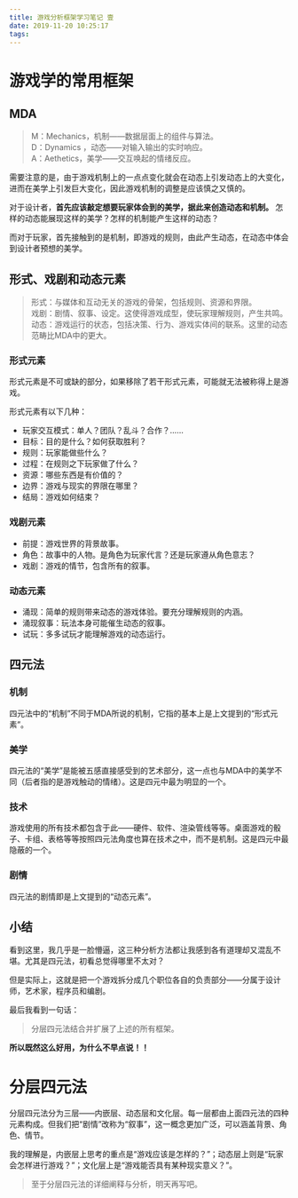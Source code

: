 ```yaml
---
title: 游戏分析框架学习笔记 壹
date: 2019-11-20 10:25:17
tags:
---
```

# 游戏学的常用框架

## MDA

> M：Mechanics，机制——数据层面上的组件与算法。    
> D：Dynamics ，动态——对输入输出的实时响应。   
> A：Aethetics，美学——交互唤起的情绪反应。

需要注意的是，由于游戏机制上的一点点变化就会在动态上引发动态上的大变化，进而在美学上引发巨大变化，因此游戏机制的调整是应该慎之又慎的。  

对于设计者，**首先应该敲定想要玩家体会到的美学，据此来创造动态和机制。** 怎样的动态能展现这样的美学？怎样的机制能产生这样的动态？

而对于玩家，首先接触到的是机制，即游戏的规则，由此产生动态，在动态中体会到设计者预想的美学。

## 形式、戏剧和动态元素

> 形式：与媒体和互动无关的游戏的骨架，包括规则、资源和界限。  
> 戏剧：剧情、叙事、设定。这使得游戏成型，使玩家理解规则，产生共鸣。    
> 动态：游戏运行的状态，包括决策、行为、游戏实体间的联系。这里的动态范畴比MDA中的更大。

### 形式元素

形式元素是不可或缺的部分，如果移除了若干形式元素，可能就无法被称得上是游戏。

形式元素有以下几种：

- 玩家交互模式：单人？团队？乱斗？合作？……
- 目标：目的是什么？如何获取胜利？
- 规则：玩家能做些什么？
- 过程：在规则之下玩家做了什么？
- 资源：哪些东西是有价值的？
- 边界：游戏与现实的界限在哪里？
- 结局：游戏如何结束？

### 戏剧元素

- 前提：游戏世界的背景故事。
- 角色：故事中的人物。是角色为玩家代言？还是玩家遵从角色意志？
- 戏剧：游戏的情节，包含所有的叙事。

### 动态元素

- 涌现：简单的规则带来动态的游戏体验。要充分理解规则的内涵。
- 涌现叙事：玩法本身可能催生动态的叙事。
- 试玩：多多试玩才能理解游戏的动态运行。

## 四元法

### 机制

四元法中的“机制”不同于MDA所说的机制，它指的基本上是上文提到的“形式元素”。

### 美学

四元法的“美学”是能被五感直接感受到的艺术部分，这一点也与MDA中的美学不同（后者指的是游戏触动的情绪）。这是四元中最为明显的一个。

### 技术

游戏使用的所有技术都包含于此——硬件、软件、渲染管线等等。桌面游戏的骰子、卡组、表格等等按照四元法角度也算在技术之中，而不是机制。这是四元中最隐蔽的一个。

### 剧情

四元法的剧情即是上文提到的“动态元素”。

## 小结

看到这里，我几乎是一脸懵逼，这三种分析方法都让我感到各有道理却又混乱不堪。尤其是四元法，初看总觉得哪里不太对？

但是实际上，这就是把一个游戏拆分成几个职位各自的负责部分——分属于设计师，艺术家，程序员和编剧。

最后我看到一句话：

> 分层四元法结合并扩展了上述的所有框架。

**所以既然这么好用，为什么不早点说！！**

# 分层四元法

分层四元法分为三层——内嵌层、动态层和文化层。每一层都由上面四元法的四种元素构成。但我们把“剧情”改称为“叙事”，这一概念更加广泛，可以涵盖背景、角色、情节。

我的理解是，内嵌层上思考的重点是“游戏应该是怎样的？”；动态层上则是“玩家会怎样进行游戏？”；文化层上是“游戏能否具有某种现实意义？”。

> 至于分层四元法的详细阐释与分析，明天再写吧。